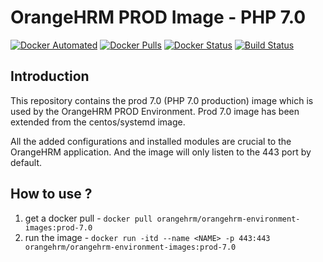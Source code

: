 # OrangeHRM PROD Image - PHP 7.0
[![Docker Automated](https://img.shields.io/docker/automated/orangehrm/orangehrm-environment-images.svg)](https://hub.docker.com/r/orangehrm/orangehrm-environment-images/) [![Docker Pulls](https://img.shields.io/docker/pulls/orangehrm/orangehrm-environment-images.svg)](https://hub.docker.com/r/orangehrm/orangehrm-environment-images/) [![Docker Status](https://img.shields.io/docker/build/orangehrm/orangehrm-environment-images.svg)](https://hub.docker.com/r/orangehrm/orangehrm-environment-images/) [![Build Status](https://travis-ci.org/orangehrm/orangehrm-prod-environment.svg?branch=php-7.0)](https://travis-ci.org/orangehrm/orangehrm-prod-environment)

## Introduction

This repository contains the prod 7.0 (PHP 7.0 production) image which is used by the OrangeHRM PROD Environment. Prod 7.0 image has been extended from the centos/systemd image. 

All the added configurations and installed modules are crucial to the OrangeHRM application. And the image will only listen to the 443 port by default.

## How to use ?

1. get a docker pull - `docker pull orangehrm/orangehrm-environment-images:prod-7.0` 
2. run the image - `docker run -itd --name <NAME> -p 443:443 orangehrm/orangehrm-environment-images:prod-7.0`